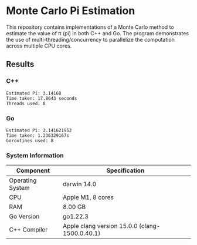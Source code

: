 # Monte Carlo Pi Estimation

This repository contains implementations of a Monte Carlo method to estimate the
value of π (pi) in both C++ and Go. The program demonstrates the use of
multi-threading/concurrency to parallelize the computation across multiple CPU
cores.

## Results

### C++

```
Estimated Pi: 3.14168
Time taken: 17.8643 seconds
Threads used: 8
```

### Go

```
Estimated Pi: 3.141621952
Time taken: 1.236329167s
Goroutines used: 8
```

### System Information

| Component        | Specification                                  |
| ---------------- | ---------------------------------------------- |
| Operating System | darwin 14.0                                    |
| CPU              | Apple M1, 8 cores                              |
| RAM              | 8.00 GB                                        |
| Go Version       | go1.22.3                                       |
| C++ Compiler     | Apple clang version 15.0.0 (clang-1500.0.40.1) |
